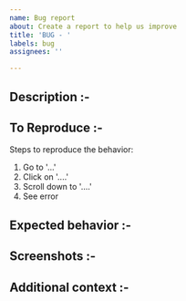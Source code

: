 ```yaml
---
name: Bug report
about: Create a report to help us improve
title: 'BUG - '
labels: bug
assignees: ''

---
```


<!--- Describe the bug --->
## Description :-

## To Reproduce :-
Steps to reproduce the behavior:
1. Go to '...'
2. Click on '....'
3. Scroll down to '....'
4. See error

## Expected behavior :-

## Screenshots :-

## Additional context :-
